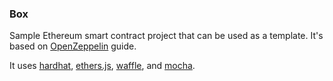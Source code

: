 ### Box
Sample Ethereum smart contract project that can be used as a template. It's based on [OpenZeppelin](https://docs.openzeppelin.com/openzeppelin/) guide.

It uses [hardhat](https://hardhat.org/), [ethers.js](https://docs.ethers.io/), [waffle](https://getwaffle.io/), and [mocha](https://mochajs.org/).
